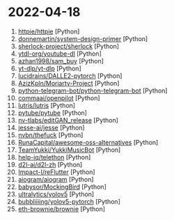 # 2022-04-18

1. [httpie/httpie](https://github.com/httpie/httpie "As easy as /aitch-tee-tee-pie/ 🥧 Modern, user-friendly command-line HTTP client for the API era. JSON support, colors, sessions, downloads, plugins & more. https://twitter.com/httpie") [Python]
2. [donnemartin/system-design-primer](https://github.com/donnemartin/system-design-primer "Learn how to design large-scale systems. Prep for the system design interview. Includes Anki flashcards.") [Python]
3. [sherlock-project/sherlock](https://github.com/sherlock-project/sherlock "🔎 Hunt down social media accounts by username across social networks") [Python]
4. [ytdl-org/youtube-dl](https://github.com/ytdl-org/youtube-dl "Command-line program to download videos from YouTube.com and other video sites") [Python]
5. [azhan1998/sam_buy](https://github.com/azhan1998/sam_buy "山姆买菜") [Python]
6. [yt-dlp/yt-dlp](https://github.com/yt-dlp/yt-dlp "A youtube-dl fork with additional features and fixes") [Python]
7. [lucidrains/DALLE2-pytorch](https://github.com/lucidrains/DALLE2-pytorch "Implementation of DALL-E 2, OpenAI's updated text-to-image synthesis neural network, in Pytorch") [Python]
8. [AzizKpln/Moriarty-Project](https://github.com/AzizKpln/Moriarty-Project "This tool gives information about the phone number that you entered.") [Python]
9. [python-telegram-bot/python-telegram-bot](https://github.com/python-telegram-bot/python-telegram-bot "We have made you a wrapper you can't refuse") [Python]
10. [commaai/openpilot](https://github.com/commaai/openpilot "openpilot is an open source driver assistance system. openpilot performs the functions of Automated Lane Centering and Adaptive Cruise Control for over 150 supported car makes and models.") [Python]
11. [lutris/lutris](https://github.com/lutris/lutris "Lutris desktop client in Python / PyGObject") [Python]
12. [pytube/pytube](https://github.com/pytube/pytube "A lightweight, dependency-free Python library (and command-line utility) for downloading YouTube Videos.") [Python]
13. [nv-tlabs/editGAN_release](https://github.com/nv-tlabs/editGAN_release "") [Python]
14. [jesse-ai/jesse](https://github.com/jesse-ai/jesse "An advanced crypto trading bot written in Python") [Python]
15. [nvbn/thefuck](https://github.com/nvbn/thefuck "Magnificent app which corrects your previous console command.") [Python]
16. [RunaCapital/awesome-oss-alternatives](https://github.com/RunaCapital/awesome-oss-alternatives "Awesome list of open-source startup alternatives to well-known SaaS products 🚀") [Python]
17. [TeamYukki/YukkiMusicBot](https://github.com/TeamYukki/YukkiMusicBot "Telegram Group Calls Streaming bot with some useful features, written in Python with Pyrogram and Py-Tgcalls. Supporting platforms like Youtube, Spotify, Resso, AppleMusic, Soundcloud and M3u8 Links.") [Python]
18. [help-iq/telethon](https://github.com/help-iq/telethon "") [Python]
19. [d2l-ai/d2l-zh](https://github.com/d2l-ai/d2l-zh "《动手学深度学习》：面向中文读者、能运行、可讨论。中英文版被55个国家的300所大学用于教学。") [Python]
20. [Impact-I/reFlutter](https://github.com/Impact-I/reFlutter "Flutter Reverse Engineering Framework") [Python]
21. [aiogram/aiogram](https://github.com/aiogram/aiogram "Is a pretty simple and fully asynchronous framework for Telegram Bot API written in Python 3.7 with asyncio and aiohttp.") [Python]
22. [babysor/MockingBird](https://github.com/babysor/MockingBird "🚀AI拟声: 5秒内克隆您的声音并生成任意语音内容 Clone a voice in 5 seconds to generate arbitrary speech in real-time") [Python]
23. [ultralytics/yolov5](https://github.com/ultralytics/yolov5 "YOLOv5 🚀 in PyTorch > ONNX > CoreML > TFLite") [Python]
24. [bubbliiiing/yolov5-pytorch](https://github.com/bubbliiiing/yolov5-pytorch "这是一个YoloV5-pytorch的源码，可以用于训练自己的模型。") [Python]
25. [eth-brownie/brownie](https://github.com/eth-brownie/brownie "A Python-based development and testing framework for smart contracts targeting the Ethereum Virtual Machine.") [Python]
